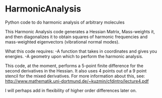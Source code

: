 # HarmonicAnalysis
Python code to do harmonic analysis of arbitrary molecules

This Harmonic Analysis code generates a Hessian Matrix, Mass-weights it, and then diagonalizes it to obtain squares of
harmonic frequencies and mass-weighted eigenvectors (vibrational normal modes).

What this code requires:
-A function that takes in coordinates and gives you energies.
-A geometry upon which to perform the harmonic analysis.

This code, at the moment, performs a 5-point finite difference for the second derivatives in the Hessian.  It also uses 4 points out of a 9 point stencil for the mixed derivatives.  For more information about this, see:
http://www.mathematik.uni-dortmund.de/~kuzmin/cfdintro/lecture4.pdf

I will perhaps add in flexibility of higher order differences later on.
